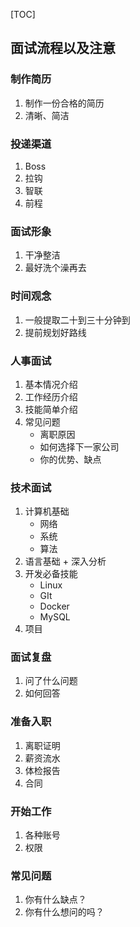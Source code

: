 [TOC]

## 面试流程以及注意

### 制作简历

1.  制作一份合格的简历
2.  清晰、简洁

### 投递渠道

1.  Boss
2.  拉钩
3.  智联
4.  前程

### 面试形象

1.  干净整洁
2.  最好洗个澡再去

### 时间观念

1.  一般提取二十到三十分钟到
2.  提前规划好路线

### 人事面试

1.  基本情况介绍
2.  工作经历介绍
3.  技能简单介绍
4.  常见问题
    *   离职原因
    *   如何选择下一家公司
    *   你的优势、缺点

### 技术面试

1.  计算机基础
    *   网络
    *   系统
    *   算法
2.  语言基础 + 深入分析
3.  开发必备技能
    *   Linux
    *   GIt
    *   Docker
    *   MySQL
4.  项目

### 面试复盘

1.  问了什么问题
2.  如何回答

### 准备入职

1.  离职证明
2.  薪资流水
3.  体检报告
4.  合同

### 开始工作

1.  各种账号
2.  权限

### 常见问题

1.  你有什么缺点？
2.  你有什么想问的吗？
